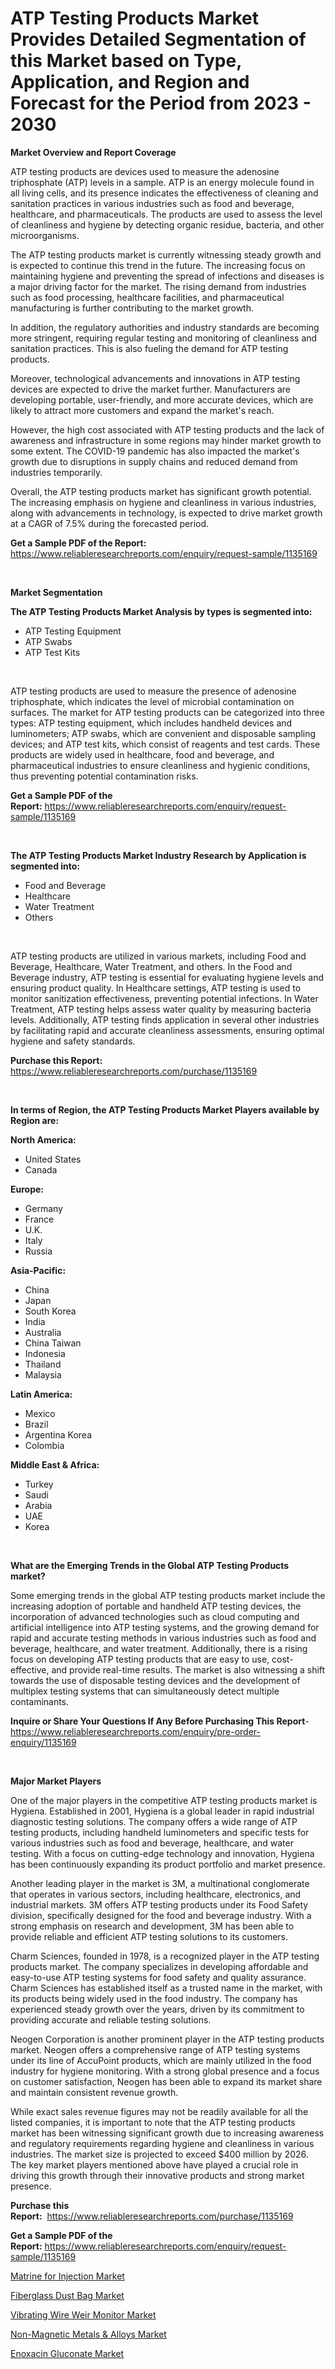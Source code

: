 <p><h1>ATP Testing Products Market Provides Detailed Segmentation of this Market based on Type, Application, and Region and Forecast for the Period from 2023 - 2030</h1></p><p><strong>Market Overview and Report Coverage</strong></p>
<p><p>ATP testing products are devices used to measure the adenosine triphosphate (ATP) levels in a sample. ATP is an energy molecule found in all living cells, and its presence indicates the effectiveness of cleaning and sanitation practices in various industries such as food and beverage, healthcare, and pharmaceuticals. The products are used to assess the level of cleanliness and hygiene by detecting organic residue, bacteria, and other microorganisms.</p><p>The ATP testing products market is currently witnessing steady growth and is expected to continue this trend in the future. The increasing focus on maintaining hygiene and preventing the spread of infections and diseases is a major driving factor for the market. The rising demand from industries such as food processing, healthcare facilities, and pharmaceutical manufacturing is further contributing to the market growth.</p><p>In addition, the regulatory authorities and industry standards are becoming more stringent, requiring regular testing and monitoring of cleanliness and sanitation practices. This is also fueling the demand for ATP testing products.</p><p>Moreover, technological advancements and innovations in ATP testing devices are expected to drive the market further. Manufacturers are developing portable, user-friendly, and more accurate devices, which are likely to attract more customers and expand the market's reach.</p><p>However, the high cost associated with ATP testing products and the lack of awareness and infrastructure in some regions may hinder market growth to some extent. The COVID-19 pandemic has also impacted the market's growth due to disruptions in supply chains and reduced demand from industries temporarily.</p><p>Overall, the ATP testing products market has significant growth potential. The increasing emphasis on hygiene and cleanliness in various industries, along with advancements in technology, is expected to drive market growth at a CAGR of 7.5% during the forecasted period.</p></p>
<p><strong>Get a Sample PDF of the Report:</strong> <a href="https://www.reliableresearchreports.com/enquiry/request-sample/1135169">https://www.reliableresearchreports.com/enquiry/request-sample/1135169</a></p>
<p>&nbsp;</p>
<p><strong>Market Segmentation</strong></p>
<p><strong>The ATP Testing Products Market Analysis by types is segmented into:</strong></p>
<p><ul><li>ATP Testing Equipment</li><li>ATP Swabs</li><li>ATP Test Kits</li></ul></p>
<p>&nbsp;</p>
<p><p>ATP testing products are used to measure the presence of adenosine triphosphate, which indicates the level of microbial contamination on surfaces. The market for ATP testing products can be categorized into three types: ATP testing equipment, which includes handheld devices and luminometers; ATP swabs, which are convenient and disposable sampling devices; and ATP test kits, which consist of reagents and test cards. These products are widely used in healthcare, food and beverage, and pharmaceutical industries to ensure cleanliness and hygienic conditions, thus preventing potential contamination risks.</p></p>
<p><strong>Get a Sample PDF of the Report:</strong>&nbsp;<a href="https://www.reliableresearchreports.com/enquiry/request-sample/1135169">https://www.reliableresearchreports.com/enquiry/request-sample/1135169</a></p>
<p>&nbsp;</p>
<p><strong>The ATP Testing Products Market Industry Research by Application is segmented into:</strong></p>
<p><ul><li>Food and Beverage</li><li>Healthcare</li><li>Water Treatment</li><li>Others</li></ul></p>
<p>&nbsp;</p>
<p><p>ATP testing products are utilized in various markets, including Food and Beverage, Healthcare, Water Treatment, and others. In the Food and Beverage industry, ATP testing is essential for evaluating hygiene levels and ensuring product quality. In Healthcare settings, ATP testing is used to monitor sanitization effectiveness, preventing potential infections. In Water Treatment, ATP testing helps assess water quality by measuring bacteria levels. Additionally, ATP testing finds application in several other industries by facilitating rapid and accurate cleanliness assessments, ensuring optimal hygiene and safety standards.</p></p>
<p><strong>Purchase this Report:</strong>&nbsp; <a href="https://www.reliableresearchreports.com/purchase/1135169">https://www.reliableresearchreports.com/purchase/1135169</a></p>
<p>&nbsp;</p>
<p><strong>In terms of Region, the ATP Testing Products Market Players available by Region are:</strong></p>
<p>
    <p> <strong> North America: </strong>
        <ul>
            <li>United States</li>
            <li>Canada</li>
        </ul>
        </p> 
    <p> <strong> Europe: </strong>
        <ul>
            <li>Germany</li>
            <li>France</li>
            <li>U.K.</li>
            <li>Italy</li>
            <li>Russia</li>
        </ul>
        </p> 
    <p> <strong> Asia-Pacific: </strong>
        <ul>
            <li>China</li>
            <li>Japan</li>
            <li>South Korea</li>
            <li>India</li>
            <li>Australia</li>
            <li>China Taiwan</li>
            <li>Indonesia</li>
            <li>Thailand</li>
            <li>Malaysia</li>
        </ul>
        </p> 
    <p> <strong> Latin America: </strong>
        <ul>
            <li>Mexico</li>
            <li>Brazil</li>
            <li>Argentina Korea</li>
            <li>Colombia</li>
        </ul>
        </p> 
    <p> <strong> Middle East & Africa: </strong>
        <ul>
            <li>Turkey</li>
            <li>Saudi</li>
            <li>Arabia</li>
            <li>UAE</li>
            <li>Korea</li>
        </ul>
    </p>
    </p>
<p>&nbsp;</p>
<p><strong>What are the Emerging Trends in the Global ATP Testing Products market?</strong></p>
<p><p>Some emerging trends in the global ATP testing products market include the increasing adoption of portable and handheld ATP testing devices, the incorporation of advanced technologies such as cloud computing and artificial intelligence into ATP testing systems, and the growing demand for rapid and accurate testing methods in various industries such as food and beverage, healthcare, and water treatment. Additionally, there is a rising focus on developing ATP testing products that are easy to use, cost-effective, and provide real-time results. The market is also witnessing a shift towards the use of disposable testing devices and the development of multiplex testing systems that can simultaneously detect multiple contaminants.</p></p>
<p><strong>Inquire or Share Your Questions If Any Before Purchasing This Report</strong>- <a href="https://www.reliableresearchreports.com/enquiry/pre-order-enquiry/1135169">https://www.reliableresearchreports.com/enquiry/pre-order-enquiry/1135169</a></p>
<p>&nbsp;</p>
<p><strong>Major Market Players</strong></p>
<p><p>One of the major players in the competitive ATP testing products market is Hygiena. Established in 2001, Hygiena is a global leader in rapid industrial diagnostic testing solutions. The company offers a wide range of ATP testing products, including handheld luminometers and specific tests for various industries such as food and beverage, healthcare, and water testing. With a focus on cutting-edge technology and innovation, Hygiena has been continuously expanding its product portfolio and market presence.</p><p>Another leading player in the market is 3M, a multinational conglomerate that operates in various sectors, including healthcare, electronics, and industrial markets. 3M offers ATP testing products under its Food Safety division, specifically designed for the food and beverage industry. With a strong emphasis on research and development, 3M has been able to provide reliable and efficient ATP testing solutions to its customers.</p><p>Charm Sciences, founded in 1978, is a recognized player in the ATP testing products market. The company specializes in developing affordable and easy-to-use ATP testing systems for food safety and quality assurance. Charm Sciences has established itself as a trusted name in the market, with its products being widely used in the food industry. The company has experienced steady growth over the years, driven by its commitment to providing accurate and reliable testing solutions.</p><p>Neogen Corporation is another prominent player in the ATP testing products market. Neogen offers a comprehensive range of ATP testing systems under its line of AccuPoint products, which are mainly utilized in the food industry for hygiene monitoring. With a strong global presence and a focus on customer satisfaction, Neogen has been able to expand its market share and maintain consistent revenue growth.</p><p>While exact sales revenue figures may not be readily available for all the listed companies, it is important to note that the ATP testing products market has been witnessing significant growth due to increasing awareness and regulatory requirements regarding hygiene and cleanliness in various industries. The market size is projected to exceed $400 million by 2026. The key market players mentioned above have played a crucial role in driving this growth through their innovative products and strong market presence.</p></p>
<p><strong>Purchase this Report:</strong>&nbsp;&nbsp;<a href="https://www.reliableresearchreports.com/purchase/1135169">https://www.reliableresearchreports.com/purchase/1135169</a></p>
<p></p>
<p><strong>Get a Sample PDF of the Report:</strong>&nbsp;<a href="https://www.reliableresearchreports.com/enquiry/request-sample/1135169">https://www.reliableresearchreports.com/enquiry/request-sample/1135169</a></p>
<p><p><a href="https://github.com/melchekhinf/Market-Research-Report-List-1/blob/main/matrine-for-injection-market.md">Matrine for Injection Market</a></p><p><a href="https://www.linkedin.com/pulse/fiberglass-dust-bag-market-share-amp-new-trends-analysis-1f/">Fiberglass Dust Bag Market</a></p><p><a href="https://www.linkedin.com/pulse/vibrating-wire-weir-monitor-market-insights-players-forecast-1f/">Vibrating Wire Weir Monitor Market</a></p><p><a href="https://medium.com/@enostillman2023/non-magnetic-metals-alloys-market-report-reveals-the-latest-trends-and-growth-opportunities-of-227d6554f3c4">Non-Magnetic Metals & Alloys Market</a></p><p><a href="https://github.com/merzlyukov93/Market-Research-Report-List-1/blob/main/enoxacin-gluconate-market.md">Enoxacin Gluconate Market</a></p></p>